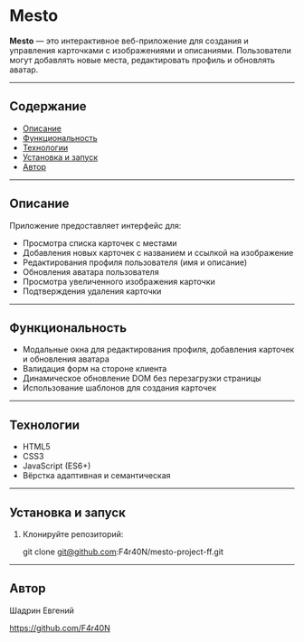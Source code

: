 
# Mesto

**Mesto** — это интерактивное веб-приложение для создания и управления карточками с изображениями и описаниями. Пользователи могут добавлять новые места, редактировать профиль и обновлять аватар.

---

## Содержание

- [Описание](#описание)
- [Функциональность](#функциональность)
- [Технологии](#технологии)
- [Установка и запуск](#установка-и-запуск)
- [Автор](#автор)

---

## Описание

Приложение предоставляет интерфейс для:

- Просмотра списка карточек с местами
- Добавления новых карточек с названием и ссылкой на изображение
- Редактирования профиля пользователя (имя и описание)
- Обновления аватара пользователя
- Просмотра увеличенного изображения карточки
- Подтверждения удаления карточки

---

## Функциональность

- Модальные окна для редактирования профиля, добавления карточек и обновления аватара
- Валидация форм на стороне клиента
- Динамическое обновление DOM без перезагрузки страницы
- Использование шаблонов для создания карточек

---

## Технологии

- HTML5
- CSS3
- JavaScript (ES6+)
- Вёрстка адаптивная и семантическая

---

## Установка и запуск

1. Клонируйте репозиторий:

   git clone git@github.com:F4r40N/mesto-project-ff.git

---

## Автор

Шадрин Евгений

https://github.com/F4r40N